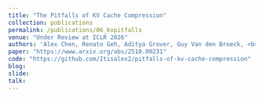 ```yaml
---
title: "The Pitfalls of KV Cache Compression"
collection: publications
permalink: /publications/06_kvpitfalls
venue: "Under Review at ICLR 2026"
authors: 'Alex Chen, Renato Geh, Aditya Grover, Guy Van den Broeck, <b>Daniel Israel</b>'
paper: "https://www.arxiv.org/abs/2510.00231"
code: "https://github.com/Itisalex2/pitfalls-of-kv-cache-compression"
blog:
slide:
talk:
---
```

